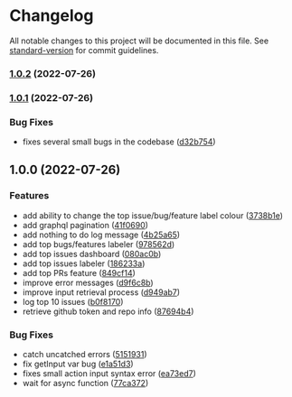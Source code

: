# Changelog

All notable changes to this project will be documented in this file. See [standard-version](https://github.com/conventional-changelog/standard-version) for commit guidelines.

### [1.0.2](https://github.com/actions/typescript-action/compare/v1.0.1...v1.0.2) (2022-07-26)

### [1.0.1](https://github.com/actions/typescript-action/compare/v1.0.0...v1.0.1) (2022-07-26)


### Bug Fixes

* fixes several small bugs in the codebase ([d32b754](https://github.com/actions/typescript-action/commit/d32b7549998719bb6dafc0db0783b67d037cfb37))

## 1.0.0 (2022-07-26)


### Features

* add ability to change the top issue/bug/feature label colour ([3738b1e](https://github.com/actions/typescript-action/commit/3738b1e1cf0e11f550276e7595b77020f779bb79))
* add graphql pagination ([41f0690](https://github.com/actions/typescript-action/commit/41f06901a8c596fb6bcbcff49ea87139f924476c))
* add nothing to do log message ([4b25a65](https://github.com/actions/typescript-action/commit/4b25a65a7cd756db5fb97ebf4a7c98a3b3378465))
* add top bugs/features labeler ([978562d](https://github.com/actions/typescript-action/commit/978562dd6735312c2766bb8b72f47b9638063d33))
* add top issues dashboard ([080ac0b](https://github.com/actions/typescript-action/commit/080ac0ba05803615874a673ed2051bd24d135fe9))
* add top issues labeler ([186233a](https://github.com/actions/typescript-action/commit/186233a1ff4c36aa9310e966837ec311c1e6ca9f))
* add top PRs feature ([849cf14](https://github.com/actions/typescript-action/commit/849cf148a5489eba7741ffbc48d837c3541092c7))
* improve error messages ([d9f6c8b](https://github.com/actions/typescript-action/commit/d9f6c8be6ebaabab132ab325022f9104a50ef157))
* improve input retrieval process ([d949ab7](https://github.com/actions/typescript-action/commit/d949ab7284fa932ba951e5115e4a8f514fe0c4ce))
* log top 10 issues ([b0f8170](https://github.com/actions/typescript-action/commit/b0f81708fcdc221589fc0c8191dcce6fa7e825b5))
* retrieve github token and repo info ([87694b4](https://github.com/actions/typescript-action/commit/87694b458d657cb1cb3a13e0f7ca0e43eb660e1f))


### Bug Fixes

* catch uncatched errors ([5151931](https://github.com/actions/typescript-action/commit/5151931d2e65dc353e0cf0fa93561134b8ece5fb))
* fix getInput var bug ([e1a51d3](https://github.com/actions/typescript-action/commit/e1a51d3144e90a12f40d8255a9fb7c2567869525))
* fixes small action input syntax error ([ea73ed7](https://github.com/actions/typescript-action/commit/ea73ed71544d7f76d4cc7e069f15977939848b59))
* wait for async function ([77ca372](https://github.com/actions/typescript-action/commit/77ca372b1c1ad6b00bdc759be28629e3fca617ee))
